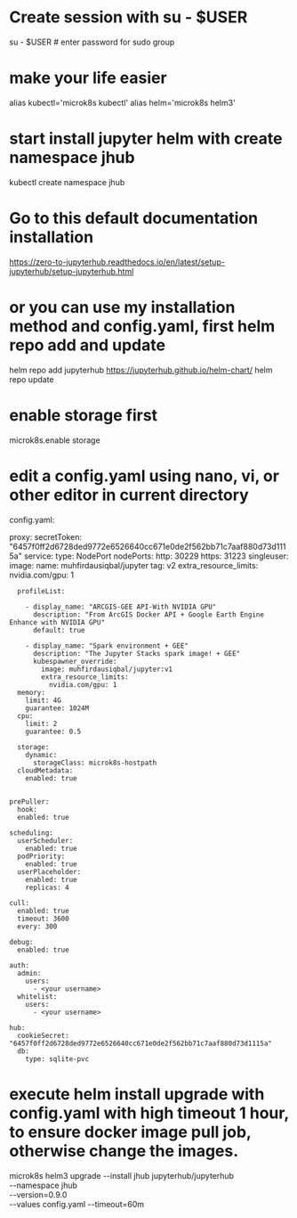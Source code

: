 # Create session with su - $USER
su - $USER # enter password for sudo group

# make your life easier
alias kubectl='microk8s kubectl'
alias helm='microk8s helm3'

# start install jupyter helm with create namespace jhub
kubectl create namespace jhub

# Go to this default documentation installation 
https://zero-to-jupyterhub.readthedocs.io/en/latest/setup-jupyterhub/setup-jupyterhub.html

# or you can use my installation method and config.yaml, first helm repo add and update
helm repo add jupyterhub https://jupyterhub.github.io/helm-chart/
helm repo update

# enable storage first
microk8s.enable storage

# edit a config.yaml using nano, vi, or other editor in current directory
config.yaml:

   proxy:
     secretToken: "6457f0ff2d6728ded9772e6526640cc671e0de2f562bb71c7aaf880d73d1115a"
     service:
       type: NodePort
       nodePorts:
         http: 30229
         https: 31223
   singleuser:
     image:
       name: muhfirdausiqbal/jupyter
       tag: v2
      extra_resource_limits:
        nvidia.com/gpu: 1

      profileList:

        - display_name: "ARCGIS-GEE API-With NVIDIA GPU"
          description: "From ArcGIS Docker API + Google Earth Engine Enhance with NVIDIA GPU"
          default: true

        - display_name: "Spark environment + GEE"
          description: "The Jupyter Stacks spark image! + GEE"
          kubespawner_override:
            image: muhfirdausiqbal/jupyter:v1
            extra_resource_limits:
              nvidia.com/gpu: 1
      memory:
        limit: 4G                              
        guarantee: 1024M
      cpu:
        limit: 2
        guarantee: 0.5

      storage:
        dynamic:
          storageClass: microk8s-hostpath
      cloudMetadata:
        enabled: true


    prePuller:
      hook:
      enabled: true

    scheduling:
      userScheduler:
        enabled: true
      podPriority:
        enabled: true
      userPlaceholder:
        enabled: true
        replicas: 4

    cull:
      enabled: true
      timeout: 3600
      every: 300

    debug:
      enabled: true

    auth:  
      admin:
        users:
          - <your username>
      whitelist:
        users:
          - <your username>

    hub:
      cookieSecret: "6457f0ff2d6728ded9772e6526640cc671e0de2f562bb71c7aaf880d73d1115a"
      db:
        type: sqlite-pvc

# execute helm install upgrade with config.yaml with high timeout 1 hour, to ensure docker image pull job, otherwise change the images.
microk8s helm3 upgrade --install jhub jupyterhub/jupyterhub \
  --namespace jhub  \
  --version=0.9.0 \
  --values config.yaml --timeout=60m
 
 
